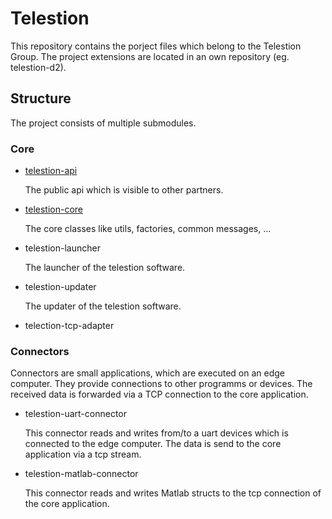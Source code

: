 # Telestion

This repository contains the porject files which belong to the Telestion Group.
The project extensions are located in an own repository (eg. telestion-d2).

## Structure

The project consists of multiple submodules.

### Core

* [telestion-api](https://github.com/TelestionGroup/telestion/issues/2)

  The public api which is visible to other partners.

* [telestion-core](https://github.com/TelestionGroup/telestion/issues/1)

  The core classes like utils, factories, common messages, ...

* telestion-launcher

  The launcher of the telestion software.

* telestion-updater

  The updater of the telestion software.
  
* telection-tcp-adapter

### Connectors

Connectors are small applications, which are executed on an edge computer. They provide connections to other programms or devices.
The received data is forwarded via a TCP connection to the core application.

* telestion-uart-connector

  This connector reads and writes from/to a uart devices which is connected to the edge computer. The data is send to the core application via a tcp stream.

* telestion-matlab-connector

  This connector reads and writes Matlab structs to the tcp connection of the core application.

